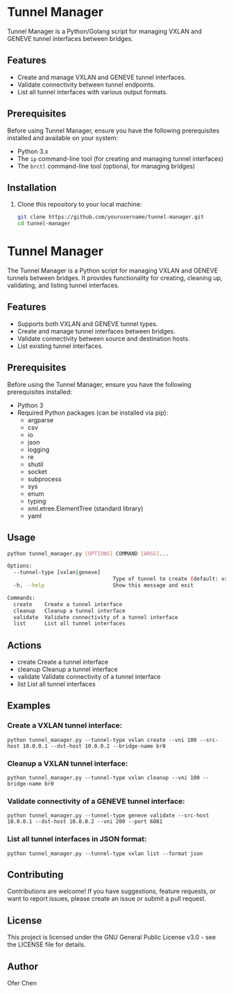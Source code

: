 # Tunnel Manager

Tunnel Manager is a Python/Golang script for managing VXLAN and GENEVE tunnel interfaces between bridges.

## Features

- Create and manage VXLAN and GENEVE tunnel interfaces.
- Validate connectivity between tunnel endpoints.
- List all tunnel interfaces with various output formats.

## Prerequisites

Before using Tunnel Manager, ensure you have the following prerequisites installed and available on your system:

- Python 3.x
- The `ip` command-line tool (for creating and managing tunnel interfaces)
- The `brctl` command-line tool (optional, for managing bridges)

## Installation

1. Clone this repository to your local machine:

   ```bash
   git clone https://github.com/yourusername/tunnel-manager.git
   cd tunnel-manager
   ```

# Tunnel Manager

The Tunnel Manager is a Python script for managing VXLAN and GENEVE tunnels between bridges. It provides functionality for creating, cleaning up, validating, and listing tunnel interfaces.

## Features

- Supports both VXLAN and GENEVE tunnel types.
- Create and manage tunnel interfaces between bridges.
- Validate connectivity between source and destination hosts.
- List existing tunnel interfaces.

## Prerequisites

Before using the Tunnel Manager, ensure you have the following prerequisites installed:

- Python 3
- Required Python packages (can be installed via pip):
  - argparse
  - csv
  - io
  - json
  - logging
  - re
  - shutil
  - socket
  - subprocess
  - sys
  - enum
  - typing
  - xml.etree.ElementTree (standard library)
  - yaml

## Usage

```bash
python tunnel_manager.py [OPTIONS] COMMAND [ARGS]...

Options:
  --tunnel-type [vxlan|geneve]
                                  Type of tunnel to create (default: vxlan)
  -h, --help                      Show this message and exit

Commands:
  create    Create a tunnel interface
  cleanup   Cleanup a tunnel interface
  validate  Validate connectivity of a tunnel interface
  list      List all tunnel interfaces

```

## Actions

*  create    Create a tunnel interface
*  cleanup   Cleanup a tunnel interface
*  validate  Validate connectivity of a tunnel interface
*  list      List all tunnel interfaces

## Examples

### Create a VXLAN tunnel interface:
```
python tunnel_manager.py --tunnel-type vxlan create --vni 100 --src-host 10.0.0.1 --dst-host 10.0.0.2 --bridge-name br0
```

### Cleanup a VXLAN tunnel interface:
```
python tunnel_manager.py --tunnel-type vxlan cleanup --vni 100 --bridge-name br0
```

### Validate connectivity of a GENEVE tunnel interface:
```
python tunnel_manager.py --tunnel-type geneve validate --src-host 10.0.0.1 --dst-host 10.0.0.2 --vni 200 --port 6081
```

### List all tunnel interfaces in JSON format:
```
python tunnel_manager.py --tunnel-type vxlan list --format json
```

## Contributing
Contributions are welcome! If you have suggestions, feature requests, or want to report issues, please create an issue or submit a pull request.

## License
This project is licensed under the GNU General Public License v3.0 - see the LICENSE file for details.

## Author
Ofer Chen
